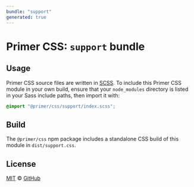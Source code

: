 ```yaml
---
bundle: "support"
generated: true
---
```


# Primer CSS: `support` bundle

## Usage

Primer CSS source files are written in [SCSS]. To include this Primer CSS module in your own build, ensure that your `node_modules` directory is listed in your Sass include paths, then import it with:

```scss
@import "@primer/css/support/index.scss";
```

## Build

The `@primer/css` npm package includes a standalone CSS build of this module in `dist/support.css`.

## License

[MIT](https://github.com/primer/css/blob/master/LICENSE) &copy; [GitHub](https://github.com/)

[scss]: https://sass-lang.com/documentation/syntax#scss
